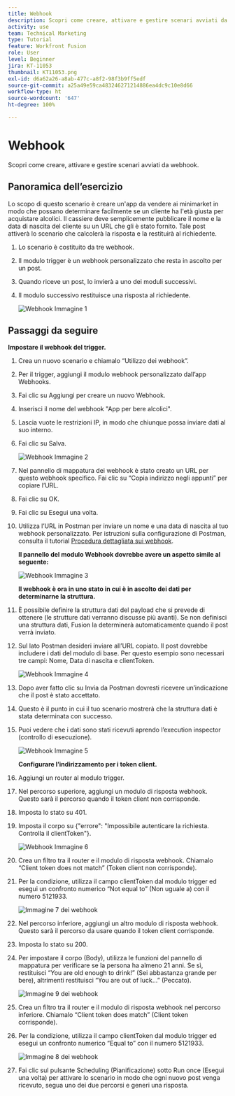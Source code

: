 ```yaml
---
title: Webhook
description: Scopri come creare, attivare e gestire scenari avviati da webhook.
activity: use
team: Technical Marketing
type: Tutorial
feature: Workfront Fusion
role: User
level: Beginner
jira: KT-11053
thumbnail: KT11053.png
exl-id: d6a62a26-a8ab-477c-a8f2-98f3b9ff5edf
source-git-commit: a25a49e59ca483246271214886ea4dc9c10e8d66
workflow-type: ht
source-wordcount: '647'
ht-degree: 100%

---
```


# Webhook

Scopri come creare, attivare e gestire scenari avviati da webhook.

## Panoramica dell’esercizio

Lo scopo di questo scenario è creare un&#39;app da vendere ai minimarket in modo che possano determinare facilmente se un cliente ha l&#39;età giusta per acquistare alcolici. Il cassiere deve semplicemente pubblicare il nome e la data di nascita del cliente su un URL che gli è stato fornito. Tale post attiverà lo scenario che calcolerà la risposta e la restituirà al richiedente.

1. Lo scenario è costituito da tre webhook.
1. Il modulo trigger è un webhook personalizzato che resta in ascolto per un post.
1. Quando riceve un post, lo invierà a uno dei moduli successivi.
1. Il modulo successivo restituisce una risposta al richiedente.

   ![Webhook Immagine 1](../12-exercises/assets/webhooks-walkthrough-1.png)

## Passaggi da seguire

**Impostare il webhook del trigger.**

1. Crea un nuovo scenario e chiamalo “Utilizzo dei webhook”.
1. Per il trigger, aggiungi il modulo webhook personalizzato dall’app Webhooks.
1. Fai clic su Aggiungi per creare un nuovo Webhook.
1. Inserisci il nome del webhook &quot;App per bere alcolici&quot;.
1. Lascia vuote le restrizioni IP, in modo che chiunque possa inviare dati al suo interno.
1. Fai clic su Salva.


   ![Webhook Immagine 2](../12-exercises/assets/webhooks-walkthrough-2.png)

1. Nel pannello di mappatura dei webhook è stato creato un URL per questo webhook specifico. Fai clic su “Copia indirizzo negli appunti” per copiare l’URL.
1. Fai clic su OK.
1. Fai clic su Esegui una volta.
1. Utilizza l’URL in Postman per inviare un nome e una data di nascita al tuo webhook personalizzato. Per istruzioni sulla configurazione di Postman, consulta il tutorial [Procedura dettagliata sui webhook](https://experienceleague.adobe.com/docs/workfront-learn/tutorials-workfront/fusion/beyond-basic-modules/webhooks-walkthrough.html?lang=it).

   **Il pannello del modulo Webhook dovrebbe avere un aspetto simile al seguente:**

   ![Webhook Immagine 3](../12-exercises/assets/webhooks-walkthrough-3.png)

   **Il webhook è ora in uno stato in cui è in ascolto dei dati per determinarne la struttura.**

1. È possibile definire la struttura dati del payload che si prevede di ottenere (le strutture dati verranno discusse più avanti). Se non definisci una struttura dati, Fusion la determinerà automaticamente quando il post verrà inviato.
1. Sul lato Postman desideri inviare all’URL copiato. Il post dovrebbe includere i dati del modulo di base. Per questo esempio sono necessari tre campi: Nome, Data di nascita e clientToken.

   ![Webhook Immagine 4](../12-exercises/assets/webhooks-walkthrough-4.png)

1. Dopo aver fatto clic su Invia da Postman dovresti ricevere un’indicazione che il post è stato accettato.
1. Questo è il punto in cui il tuo scenario mostrerà che la struttura dati è stata determinata con successo.
1. Puoi vedere che i dati sono stati ricevuti aprendo l’execution inspector (controllo di esecuzione).

   ![Webhook Immagine 5](../12-exercises/assets/webhooks-walkthrough-5.png)

   **Configurare l’indirizzamento per i token client.**

1. Aggiungi un router al modulo trigger.
1. Nel percorso superiore, aggiungi un modulo di risposta webhook. Questo sarà il percorso quando il token client non corrisponde.
1. Imposta lo stato su 401.
1. Imposta il corpo su {&quot;errore&quot;: &quot;Impossibile autenticare la richiesta. Controlla il clientToken&quot;}.

   ![Webhook Immagine 6](../12-exercises/assets/webhooks-walkthrough-6.png)

1. Crea un filtro tra il router e il modulo di risposta webhook. Chiamalo “Client token does not match” (Token client non corrisponde).
1. Per la condizione, utilizza il campo clientToken dal modulo trigger ed esegui un confronto numerico “Not equal to” (Non uguale a) con il numero 5121933.

   ![Immagine 7 dei webhook](../12-exercises/assets/webhooks-walkthrough-7.png)

1. Nel percorso inferiore, aggiungi un altro modulo di risposta webhook. Questo sarà il percorso da usare quando il token client corrisponde.
1. Imposta lo stato su 200.
1. Per impostare il corpo (Body), utilizza le funzioni del pannello di mappatura per verificare se la persona ha almeno 21 anni. Se sì, restituisci “You are old enough to drink!” (Sei abbastanza grande per bere), altrimenti restituisci “You are out of luck…” (Peccato).

   ![Immagine 9 dei webhook](../12-exercises/assets/webhooks-walkthrough-9.png)

1. Crea un filtro tra il router e il modulo di risposta webhook nel percorso inferiore. Chiamalo “Client token does match” (Client token corrisponde).
1. Per la condizione, utilizza il campo clientToken dal modulo trigger ed esegui un confronto numerico “Equal to” con il numero 5121933.


   ![Immagine 8 dei webhook](../12-exercises/assets/webhooks-walkthrough-8.png)

1. Fai clic sul pulsante Scheduling (Pianificazione) sotto Run once (Esegui una volta) per attivare lo scenario in modo che ogni nuovo post venga ricevuto, segua uno dei due percorsi e generi una risposta.
